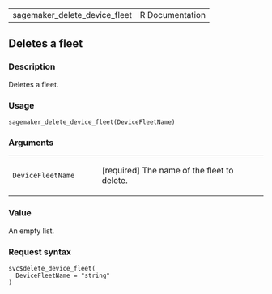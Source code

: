 <table style="width: 100%;">
<tbody>
<tr class="odd">
<td>sagemaker_delete_device_fleet</td>
<td style="text-align: right;">R Documentation</td>
</tr>
</tbody>
</table>

## Deletes a fleet

### Description

Deletes a fleet.

### Usage

    sagemaker_delete_device_fleet(DeviceFleetName)

### Arguments

<table>
<colgroup>
<col style="width: 35%" />
<col style="width: 65%" />
</colgroup>
<tbody>
<tr class="odd">
<td><code
id="sagemaker_delete_device_fleet_:_DeviceFleetName">DeviceFleetName</code></td>
<td><p>[required] The name of the fleet to delete.</p></td>
</tr>
</tbody>
</table>

### Value

An empty list.

### Request syntax

    svc$delete_device_fleet(
      DeviceFleetName = "string"
    )
